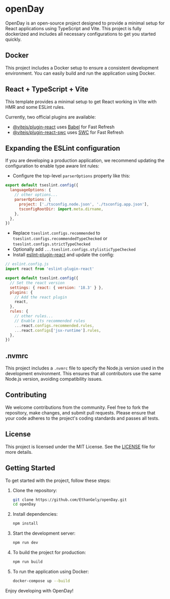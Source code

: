 # openDay

OpenDay is an open-source project designed to provide a minimal setup for React applications using TypeScript and Vite. This project is fully dockerized and includes all necessary configurations to get you started quickly.

## Docker

This project includes a Docker setup to ensure a consistent development environment. You can easily build and run the application using Docker.

## React + TypeScript + Vite

This template provides a minimal setup to get React working in Vite with HMR and some ESLint rules.

Currently, two official plugins are available:

- [@vitejs/plugin-react](https://github.com/vitejs/vite-plugin-react/blob/main/packages/plugin-react/README.md) uses [Babel](https://babeljs.io/) for Fast Refresh
- [@vitejs/plugin-react-swc](https://github.com/vitejs/vite-plugin-react-swc) uses [SWC](https://swc.rs/) for Fast Refresh

## Expanding the ESLint configuration

If you are developing a production application, we recommend updating the configuration to enable type aware lint rules:

- Configure the top-level `parserOptions` property like this:

```js
export default tseslint.config({
  languageOptions: {
    // other options...
    parserOptions: {
      project: ['./tsconfig.node.json', './tsconfig.app.json'],
      tsconfigRootDir: import.meta.dirname,
    },
  },
})
```

- Replace `tseslint.configs.recommended` to `tseslint.configs.recommendedTypeChecked` or `tseslint.configs.strictTypeChecked`
- Optionally add `...tseslint.configs.stylisticTypeChecked`
- Install [eslint-plugin-react](https://github.com/jsx-eslint/eslint-plugin-react) and update the config:

```js
// eslint.config.js
import react from 'eslint-plugin-react'

export default tseslint.config({
  // Set the react version
  settings: { react: { version: '18.3' } },
  plugins: {
    // Add the react plugin
    react,
  },
  rules: {
    // other rules...
    // Enable its recommended rules
    ...react.configs.recommended.rules,
    ...react.configs['jsx-runtime'].rules,
  },
})
```

## .nvmrc

This project includes a `.nvmrc` file to specify the Node.js version used in the development environment. This ensures that all contributors use the same Node.js version, avoiding compatibility issues.

## Contributing

We welcome contributions from the community. Feel free to fork the repository, make changes, and submit pull requests. Please ensure that your code adheres to the project's coding standards and passes all tests.

## License

This project is licensed under the MIT License. See the [LICENSE](LICENSE) file for more details.

## Getting Started

To get started with the project, follow these steps:

1. Clone the repository:
   ```sh
   git clone https://github.com/EthanGely/openDay.git
   cd openDay
   ```

2. Install dependencies:
   ```sh
   npm install
   ```

3. Start the development server:
   ```sh
   npm run dev
   ```

4. To build the project for production:
   ```sh
   npm run build
   ```

5. To run the application using Docker:
   ```sh
   docker-compose up --build
   ```

Enjoy developing with OpenDay!
